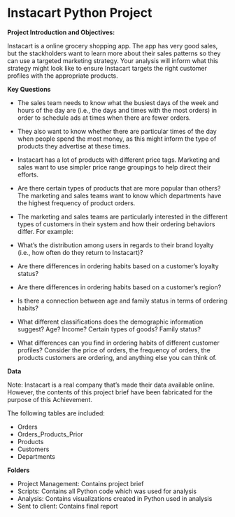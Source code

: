 # Instacart Python Project

**Project Introduction and Objectives:**

Instacart is a online grocery shopping app. The app has very good sales, but the stackholders want to learn more about their sales patterns so they can use a targeted marketing strategy. Your analysis will inform what this strategy might look like to ensure Instacart targets the right customer profiles with the appropriate products.

**Key Questions**  
- The sales team needs to know what the busiest days of the week and hours of the day are (i.e., the days and times with the most orders) in order to schedule ads at times when there are fewer orders.
- They also want to know whether there are particular times of the day when people spend the most money, as this might inform the type of products they advertise at these times.
- Instacart has a lot of products with different price tags. Marketing and sales want to use simpler price range groupings to help direct their efforts.
- Are there certain types of products that are more popular than others? The marketing and sales teams want to know which departments have the highest frequency of product orders.
- The marketing and sales teams are particularly interested in the different types of customers in their system and how their ordering behaviors differ. For example:

- What’s the distribution among users in regards to their brand loyalty (i.e., how often do they return to Instacart)?
- Are there differences in ordering habits based on a customer’s loyalty status?
- Are there differences in ordering habits based on a customer’s region?
- Is there a connection between age and family status in terms of ordering habits?
- What different classifications does the demographic information suggest? Age? Income? Certain types of goods? Family status?
- What differences can you find in ordering habits of different customer profiles? Consider the price of orders, the frequency of orders, the products customers are ordering, and anything else you can think of.

**Data**

Note: Instacart is a real company that’s made their data available online. However, the contents of this project brief
have been fabricated for the purpose of this Achievement.

The following tables are included:

- Orders
- Orders_Products_Prior
- Products
- Customers
- Departments

**Folders**
- Project Management: Contains project brief
- Scripts: Contains all Python code which was used for analysis
- Analysis: Contains visualizations created in Python used in analysis
- Sent to client: Contains final report

